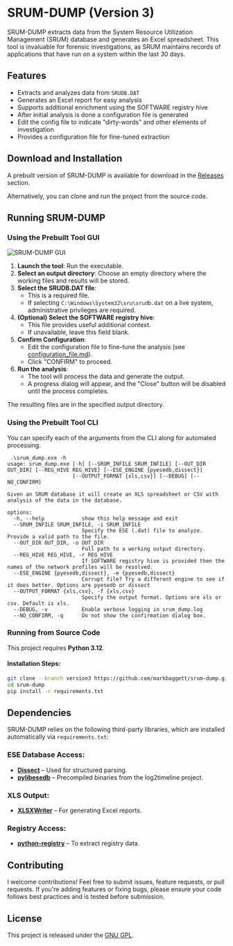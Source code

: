 # SRUM-DUMP (Version 3)

SRUM-DUMP extracts data from the System Resource Utilization Management (SRUM) database and generates an Excel spreadsheet. This tool is invaluable for forensic investigations, as SRUM maintains records of applications that have run on a system within the last 30 days.

## Features
- Extracts and analyzes data from `SRUDB.DAT`
- Generates an Excel report for easy analysis
- Supports additional enrichment using the SOFTWARE registry hive
- After initial analysis is done a configuration file is generated
- Edit the config file to indicate "dirty-words" and other elements of investigation 
- Provides a configuration file for fine-tuned extraction

## Download and Installation
A prebuilt version of SRUM-DUMP is available for download in the [Releases](https://github.com/MarkBaggett/srum-dump/releases) section.

Alternatively, you can clone and run the project from the source code.

## Running SRUM-DUMP
### Using the Prebuilt Tool GUI
![SRUM-DUMP GUI](srum-dump-use.gif)

1. **Launch the tool**: Run the executable.
2. **Select an output directory**: Choose an empty directory where the working files and results will be stored. 
3. **Select the SRUDB.DAT file**:
   - This is a required file.
   - If selecting `C:\Windows\System32\sru\srudb.dat` on a live system, administrative privileges are required.
4. **(Optional) Select the SOFTWARE registry hive**:
   - This file provides useful additional context.
   - If unavailable, leave this field blank.
5. **Confirm Configuration**:
   - Edit the configuration file to fine-tune the analysis (see [configuration_file.md](configuration_file.md)).
   - Click "CONFIRM" to proceed.
6. **Run the analysis**:
   - The tool will process the data and generate the output.
   - A progress dialog will appear, and the "Close" button will be disabled until the process completes.

The resulting files are in the specified output directory.

### Using the Prebuilt Tool CLI

You can specify each of the arguments from the CLI along for automated processing.

```
 .\srum_dump.exe -h
usage: srum_dump.exe [-h] [--SRUM_INFILE SRUM_INFILE] [--OUT_DIR OUT_DIR] [--REG_HIVE REG_HIVE] [--ESE_ENGINE {pyesedb,dissect}]
                     [--OUTPUT_FORMAT {xls,csv}] [--DEBUG] [--NO_CONFIRM]

Given an SRUM database it will create an XLS spreadsheet or CSV with analysis of the data in the database.

options:
  -h, --help            show this help message and exit
  --SRUM_INFILE SRUM_INFILE, -i SRUM_INFILE
                        Specify the ESE (.dat) file to analyze. Provide a valid path to the file.
  --OUT_DIR OUT_DIR, -o OUT_DIR
                        Full path to a working output directory.
  --REG_HIVE REG_HIVE, -r REG_HIVE
                        If SOFTWARE registry hive is provided then the names of the network profiles will be resolved.
  --ESE_ENGINE {pyesedb,dissect}, -e {pyesedb,dissect}
                        Corrupt file? Try a different engine to see if it does better. Options are pyesedb or dissect
  --OUTPUT_FORMAT {xls,csv}, -f {xls,csv}
                        Specify the output format. Options are xls or csv. Default is xls.
  --DEBUG, -v           Enable verbose logging in srum_dump.log
  --NO_CONFIRM, -q      Do not show the confirmation dialog box.
```

### Running from Source Code
This project requires **Python 3.12**.

#### Installation Steps:
```bash
git clone --branch version3 https://github.com/markbaggett/srum-dump.git
cd srum-dump
pip install -r requirements.txt
```

## Dependencies
SRUM-DUMP relies on the following third-party libraries, which are installed automatically via `requirements.txt`:

### ESE Database Access:
- **[Dissect](https://github.com/fox-it/dissect)** – Used for structured parsing.
- **[pylibesedb](https://github.com/log2timeline/l2tbinaries)** – Precompiled binaries from the log2timeline project.

### XLS Output:
- **[XLSXWriter](https://pypi.org/project/XlsxWriter/)** – For generating Excel reports.

### Registry Access:
- **[python-registry](https://github.com/williballenthin/python-registry)** – To extract registry data.

## Contributing
I welcome contributions! Feel free to submit issues, feature requests, or pull requests. If you're adding features or fixing bugs, please ensure your code follows best practices and is tested before submission.

## License
This project is released under the [GNU GPL](LICENSE).





